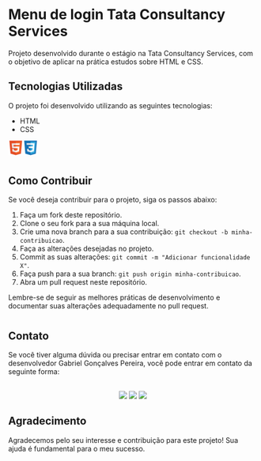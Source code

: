 # Menu de login Tata Consultancy Services

Projeto desenvolvido durante o estágio na Tata Consultancy Services, com o objetivo de aplicar na prática estudos sobre HTML e CSS.

## Tecnologias Utilizadas

O projeto foi desenvolvido utilizando as seguintes tecnologias:

- HTML
- CSS

<img align="center" alt="HTML" height="30px" width="30px" src="https://raw.githubusercontent.com/devicons/devicon/master/icons/html5/html5-original.svg"><img align="center" alt="CSS" height="30px" width="30px" src="https://raw.githubusercontent.com/devicons/devicon/master/icons/css3/css3-original.svg">

#

## Como Contribuir

Se você deseja contribuir para o projeto, siga os passos abaixo:

1. Faça um fork deste repositório.
2. Clone o seu fork para a sua máquina local.
3. Crie uma nova branch para a sua contribuição: `git checkout -b minha-contribuicao`.
4. Faça as alterações desejadas no projeto.
5. Commit as suas alterações: `git commit -m "Adicionar funcionalidade X"`.
6. Faça push para a sua branch: `git push origin minha-contribuicao`.
7. Abra um pull request neste repositório.

Lembre-se de seguir as melhores práticas de desenvolvimento e documentar suas alterações adequadamente no pull request.

#

## Contato

Se você tiver alguma dúvida ou precisar entrar em contato com o desenvolvedor Gabriel Gonçalves Pereira, você pode entrar em contato da seguinte forma:

  <div align="center"><br>
    <a href="https://instagram.com/gabrielniino" target="_blank"><img src="https://img.shields.io/badge/-Instagram-%23E4405F?style=for-the-badge&logo=instagram&logoColor=white" target="_blank"></a>
    <a href = "mailto:gabrielnino@edu.unifil.br"><img src="https://img.shields.io/badge/-Gmail-%23333?style=for-the-badge&logo=gmail&logoColor=white" target="_blank"></a>
    <a href="https://www.linkedin.com/in/gabrielniino/" target="_blank"><img src="https://img.shields.io/badge/-LinkedIn-%230077B5?style=for-the-badge&logo=linkedin&logoColor=white" target="_blank"></a>
</div>

## Agradecimento

Agradecemos pelo seu interesse e contribuição para este projeto! Sua ajuda é fundamental para o meu sucesso.

